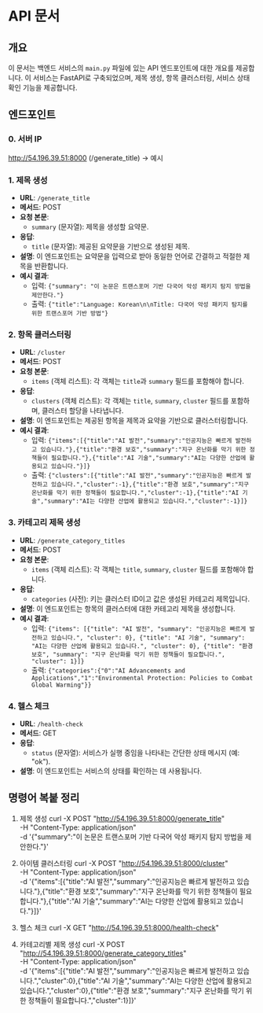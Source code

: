 # API 문서

## 개요
이 문서는 백엔드 서비스의 `main.py` 파일에 있는 API 엔드포인트에 대한 개요를 제공합니다. 이 서비스는 FastAPI로 구축되었으며, 제목 생성, 항목 클러스터링, 서비스 상태 확인 기능을 제공합니다.

## 엔드포인트
### 0. 서버 IP
http://54.196.39.51:8000 (/generate_title) -> 예시
### 1. 제목 생성
- **URL**: `/generate_title`
- **메서드**: POST
- **요청 본문**:
  - `summary` (문자열): 제목을 생성할 요약문.
- **응답**:
  - `title` (문자열): 제공된 요약문을 기반으로 생성된 제목.
- **설명**: 이 엔드포인트는 요약문을 입력으로 받아 동일한 언어로 간결하고 적절한 제목을 반환합니다.
- **예시 결과**:
  - 입력: `{"summary": "이 논문은 트랜스포머 기반 다국어 악성 패키지 탐지 방법을 제안한다."}`
  - 출력: `{"title":"Language: Korean\n\nTitle: 다국어 악성 패키지 탐지를 위한 트랜스포머 기반 방법"}`

### 2. 항목 클러스터링
- **URL**: `/cluster`
- **메서드**: POST
- **요청 본문**:
  - `items` (객체 리스트): 각 객체는 `title`과 `summary` 필드를 포함해야 합니다.
- **응답**:
  - `clusters` (객체 리스트): 각 객체는 `title`, `summary`, `cluster` 필드를 포함하며, 클러스터 할당을 나타냅니다.
- **설명**: 이 엔드포인트는 제공된 항목을 제목과 요약을 기반으로 클러스터링합니다.
- **예시 결과**:
  - 입력: `{"items":[{"title":"AI 발전","summary":"인공지능은 빠르게 발전하고 있습니다."},{"title":"환경 보호","summary":"지구 온난화를 막기 위한 정책들이 필요합니다."},{"title":"AI 기술","summary":"AI는 다양한 산업에 활용되고 있습니다."}]}`
  - 출력: `{"clusters":[{"title":"AI 발전","summary":"인공지능은 빠르게 발전하고 있습니다.","cluster":-1},{"title":"환경 보호","summary":"지구 온난화를 막기 위한 정책들이 필요합니다.","cluster":-1},{"title":"AI 기술","summary":"AI는 다양한 산업에 활용되고 있습니다.","cluster":-1}]}`

### 3. 카테고리 제목 생성
- **URL**: `/generate_category_titles`
- **메서드**: POST
- **요청 본문**:
  - `items` (객체 리스트): 각 객체는 `title`, `summary`, `cluster` 필드를 포함해야 합니다.
- **응답**:
  - `categories` (사전): 키는 클러스터 ID이고 값은 생성된 카테고리 제목입니다.
- **설명**: 이 엔드포인트는 항목의 클러스터에 대한 카테고리 제목을 생성합니다.
- **예시 결과**:
  - 입력: `{"items": [{"title": "AI 발전", "summary": "인공지능은 빠르게 발전하고 있습니다.", "cluster": 0}, {"title": "AI 기술", "summary": "AI는 다양한 산업에 활용되고 있습니다.", "cluster": 0}, {"title": "환경 보호", "summary": "지구 온난화를 막기 위한 정책들이 필요합니다.", "cluster": 1}]}`
  - 출력: `{"categories":{"0":"AI Advancements and Applications","1":"Environmental Protection: Policies to Combat Global Warming"}}`

### 4. 헬스 체크
- **URL**: `/health-check`
- **메서드**: GET
- **응답**:
  - `status` (문자열): 서비스가 실행 중임을 나타내는 간단한 상태 메시지 (예: "ok").
- **설명**: 이 엔드포인트는 서비스의 상태를 확인하는 데 사용됩니다.

## 명령어 복붙 정리
1) 제목 생성
curl -X POST "http://54.196.39.51:8000/generate_title" \
     -H "Content-Type: application/json" \
     -d '{"summary":"이 논문은 트랜스포머 기반 다국어 악성 패키지 탐지 방법을 제안한다."}'

2) 아이템 클러스터링
curl -X POST "http://54.196.39.51:8000/cluster" \
     -H "Content-Type: application/json" \
     -d '{"items":[{"title":"AI 발전","summary":"인공지능은 빠르게 발전하고 있습니다."},{"title":"환경 보호","summary":"지구 온난화를 막기 위한 정책들이 필요합니다."},{"title":"AI 기술","summary":"AI는 다양한 산업에 활용되고 있습니다."}]}'

3) 헬스 체크
curl -X GET "http://54.196.39.51:8000/health-check"

4) 카테고리별 제목 생성
curl -X POST "http://54.196.39.51:8000/generate_category_titles" \
     -H "Content-Type: application/json" \
     -d '{"items":[{"title":"AI 발전","summary":"인공지능은 빠르게 발전하고 있습니다.","cluster":0},{"title":"AI 기술","summary":"AI는 다양한 산업에 활용되고 있습니다.","cluster":0},{"title":"환경 보호","summary":"지구 온난화를 막기 위한 정책들이 필요합니다.","cluster":1}]}'
